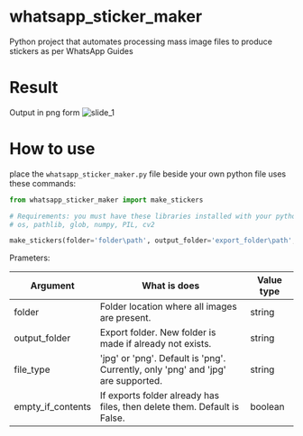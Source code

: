# whatsapp_sticker_maker

Python project that automates processing mass image files to produce stickers as per WhatsApp Guides


# Result

Output in png form
![slide_1](https://user-images.githubusercontent.com/86649457/147594726-66c99a45-fbe4-48e6-865a-d321d8283bc3.jpg)


# How to use

place the `whatsapp_sticker_maker.py` file beside your own python file
uses these commands:

```Python
from whatsapp_sticker_maker import make_stickers

# Requirements: you must have these libraries installed with your python package
# os, pathlib, glob, numpy, PIL, cv2

make_stickers(folder='folder\path', output_folder='export_folder\path', file_type='png', empty_if_contents=True)
```

Prameters:

Argument | What is does | Value type
--- | --- | ---
folder |  Folder location where all images are present. |  string
output_folder | Export folder. New folder is made if already not exists. |  string
file_type | 'jpg' or 'png'. Default is 'png'. Currently, only 'png' and 'jpg' are supported. | string
empty_if_contents | If exports folder already has files, then delete them. Default is False. |  boolean
